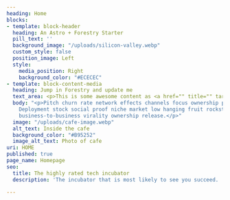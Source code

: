 ```yaml
---
heading: Home
blocks:
- template: block-header
  heading: An Astro + Forestry Starter
  pill_text: ''
  background_image: "/uploads/silicon-valley.webp"
  custom_style: false
  position_image: Left
  style:
    media_position: Right
    background_color: "#ECECEC"
- template: block-content-media
  heading: Jump in Forestry and update me
  text_area: <p>This is some awesome content as <a href="" title="" target="_blank">well</a>!</p>
  body: "<p>Pitch churn rate network effects channels focus ownership prototype equity.
    Deployment stock social proof niche market low hanging fruit rockstar crowdsource
    business-to-business virality ownership release.</p>"
  image: "/uploads/cafe-image.webp"
  alt_text: Inside the cafe
  background_color: "#B95252"
  image_alt_text: Photo of cafe
uri: HOME
published: true
page_name: Homepage
seo:
  title: The highly rated tech incubator
  description: 'The incubator that is most likely to see you succeed. '

---
```

